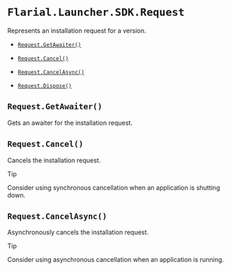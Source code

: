 # `Flarial.Launcher.SDK.Request`

Represents an installation request for a version.

- [`Request.GetAwaiter()`](#requestgetawaiter)

- [`Request.Cancel()`](#requestcancel)

- [`Request.CancelAsync()`](#requestcancelasync)

- [`Request.Dispose()`](#requestdispose)

## `Request.GetAwaiter()`
Gets an awaiter for the installation request.

## `Request.Cancel()`
Cancels the installation request.

> [!TIP]
> Consider using synchronous cancellation when an application is shutting down.

## `Request.CancelAsync()`
Asynchronously cancels the installation request.

> [!TIP]
> Consider using asynchronous cancellation when an application is running.